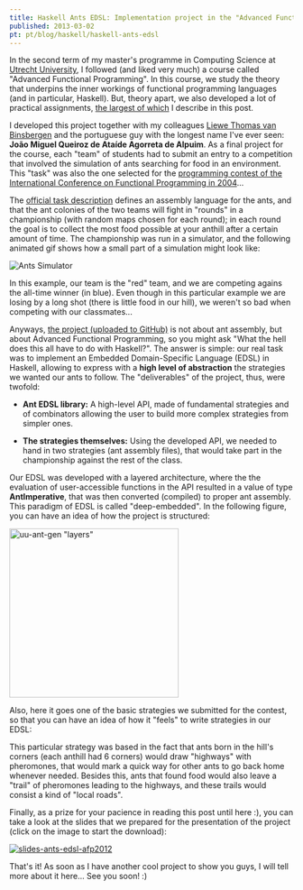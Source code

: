 ```yaml
---
title: Haskell Ants EDSL: Implementation project in the "Advanced Functional Programming" course
published: 2013-03-02
pt: pt/blog/haskell/haskell-ants-edsl
---
```


In the second term of my master's programme in Computing Science at [Utrecht University][1],
I followed (and liked very much) a course called "Advanced Functional Programming".
In this course, we study the theory that underpins the inner workings of functional programming languages (and in particular, Haskell).
But, theory apart, we also developed a lot of practical assignments,
[the largest of which][2] I describe in this post.

I developed this project together with my colleagues [Liewe Thomas van Binsbergen][3]
and the portuguese guy with the longest name I've ever seen: **João Miguel Queiroz de Ataíde Agorreta de Alpuim**.
As a final project for the course, each "team" of students had to submit an entry to a competition
that involved the simulation of ants searching for food in an environment. This "task" was also the one selected for the
[programming contest of the International Conference on Functional Programming in 2004][4]...

<!--more-->

The [official task description][5] defines an assembly language for the ants,
and that the ant colonies of the two teams will fight in "rounds" in a championship (with random maps chosen for each round);
in each round the goal is to collect the most food possible at your anthill after a certain amount of time.
The championship was run in a simulator, and the following animated gif shows how a small part of a simulation might look like:

![Ants Simulator](/files/imgs/2013-03_ants-edsl-animation.gif)

In this example, our team is the "red" team, and we are competing agains the all-time winner (in blue).
Even though in this particular example we are losing by a long shot (there is little food in our hill), we weren't so bad when competing with our classmates...

Anyways, [the project (uploaded to GitHub)][6] is not about ant assembly,
but about Advanced Functional Programming, so you might ask "What the hell does this all have to do with Haskell?".
The answer is simple: our real task was to implement an Embedded Domain-Specific Language (EDSL) in Haskell,
allowing to express with a **high level of abstraction** the strategies we wanted our ants to follow.
The "deliverables" of the project, thus, were twofold:

  * **Ant EDSL library:** A high-level API, made of fundamental strategies and of combinators allowing the user to build more complex strategies from simpler ones.

  * **The strategies themselves:** Using the developed API, we needed to hand in two strategies (ant assembly files),
    that would take part in the championship against the rest of the class.

Our EDSL was developed with a layered architecture,
where the the evaluation of user-accessible functions in the API resulted in a value of type **AntImperative**,
that was then converted (compiled) to proper ant assembly.
This paradigm of EDSL is called "deep-embedded".
In the following figure, you can have an idea of how the project is structured:

<div id="imgdiv-layers"><style type="text/css" scoped> #imgdiv-layers img { height:300px };</style>

 ![uu-ant-gen "layers"](/files/imgs/2013-03_uu-ant-gen-layers.png)

</div>

Also, here it goes one of the basic strategies we submitted for the contest, so that you can have an idea of how it "feels" to write strategies in our EDSL:

<script src="http://gist-it.sudarmuthu.com/github/joaopizani/haskell-ants-edsl-afp2012/blob/master/uu-ant-gen/Game/UUAntGen/Frontend/AntStrategies.hs?slice=158:185&footer=no"></script>

This particular strategy was based in the fact that ants born in the hill's corners (each anthill had 6 corners) would draw "highways" with pheromones,
that would mark a quick way for other ants to go back home whenever needed.
Besides this, ants that found food would also leave a "trail" of pheromones leading to the highways, and these trails would consist a kind of "local roads".

Finally, as a prize for your pacience in reading this post until here :), you can take a look at the slides that we prepared for the presentation of the project (click on the image to start the download):

[![slides-ants-edsl-afp2012](/files/imgs/2013-03_slides-ants-edsl-afp2012.png)](/files/imgs/2013-03_presentation-ants-edsl-afp2012.pdf)

That's it!
As soon as I have another cool project to show you guys, I will tell more about it here...
See you soon! :)

[1]: <http://en.wikipedia.org/wiki/Utrecht_university>
[2]: <https://github.com/joaopizani/haskell-ants-edsl-afp2012>
[3]: <http://www.linkedin.com/pub/liewe-thomas-van-binsbergen/3a/587/659>
[4]: <https://alliance.seas.upenn.edu/~plclub/cgi-bin/contest/index.php>
[5]: </files/imgs/2013-03_icfp-contest-2004-rules.pdf>
[6]: <https://github.com/joaopizani/haskell-ants-edsl-afp2012>

